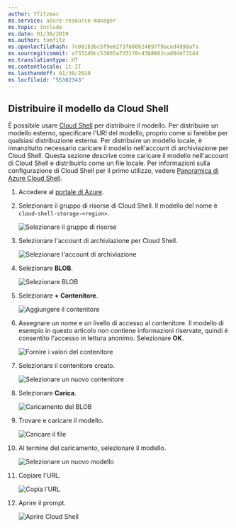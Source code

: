 ```yaml
---
author: tfitzmac
ms.service: azure-resource-manager
ms.topic: include
ms.date: 01/30/2019
ms.author: tomfitz
ms.openlocfilehash: 7c081b3bc5f9e6273f680b24897f9aced4999afa
ms.sourcegitcommit: a7331d0cc53805a7d3170c4368862cad0d4f3144
ms.translationtype: HT
ms.contentlocale: it-IT
ms.lasthandoff: 01/30/2019
ms.locfileid: "55302343"
---
```

## <a name="deploy-template-from-cloud-shell"></a>Distribuire il modello da Cloud Shell

È possibile usare [Cloud Shell](../articles/cloud-shell/overview.md) per distribuire il modello. Per distribuire un modello esterno, specificare l'URI del modello, proprio come si farebbe per qualsiasi distribuzione esterna. Per distribuire un modello locale, è innanzitutto necessario caricare il modello nell'account di archiviazione per Cloud Shell. Questa sezione descrive come caricare il modello nell'account di Cloud Shell e distribuirlo come un file locale. Per informazioni sulla configurazione di Cloud Shell per il primo utilizzo, vedere [Panoramica di Azure Cloud Shell](../articles/cloud-shell/overview.md).

1. Accedere al [portale di Azure](https://portal.azure.com).

1. Selezionare il gruppo di risorse di Cloud Shell. Il modello del nome è `cloud-shell-storage-<region>`.

   ![Selezionare il gruppo di risorse](./media/resource-manager-cloud-shell-deploy/select-cs-resource-group.png)

1. Selezionare l'account di archiviazione per Cloud Shell.

   ![Selezionare l'account di archiviazione](./media/resource-manager-cloud-shell-deploy/select-storage.png)

1. Selezionare **BLOB**.

   ![Selezionare BLOB](./media/resource-manager-cloud-shell-deploy/select-blobs.png)

1. Selezionare **+ Contenitore**.

   ![Aggiungere il contenitore](./media/resource-manager-cloud-shell-deploy/add-container.png)

1. Assegnare un nome e un livello di accesso al contenitore. Il modello di esempio in questo articolo non contiene informazioni riservate, quindi è consentito l'accesso in lettura anonimo. Selezionare **OK**.

   ![Fornire i valori del contenitore](./media/resource-manager-cloud-shell-deploy/provide-container-values.png)

1. Selezionare il contenitore creato.

   ![Selezionare un nuovo contenitore](./media/resource-manager-cloud-shell-deploy/select-container.png)

1. Selezionare **Carica**.

   ![Caricamento del BLOB](./media/resource-manager-cloud-shell-deploy/upload-blob.png)

1. Trovare e caricare il modello.

   ![Caricare il file](./media/resource-manager-cloud-shell-deploy/find-and-upload-template.png)

1. Al termine del caricamento, selezionare il modello.

   ![Selezionare un nuovo modello](./media/resource-manager-cloud-shell-deploy/select-new-template.png)

1. Copiare l'URL.

   ![Copia l'URL](./media/resource-manager-cloud-shell-deploy/copy-url.png)

1. Aprire il prompt.

   ![Aprire Cloud Shell](./media/resource-manager-cloud-shell-deploy/start-cloud-shell.png)
